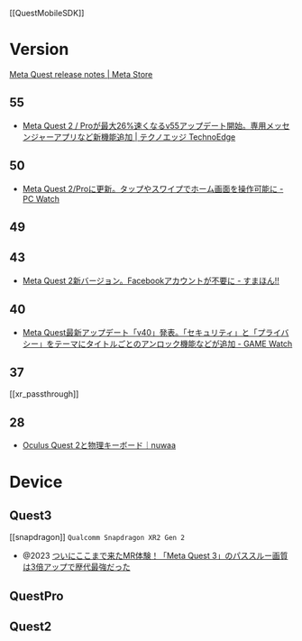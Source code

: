 [[QuestMobileSDK]]
# Version
[Meta Quest release notes | Meta Store](https://www.meta.com/help/quest/articles/whats-new/release-notes/?utm_source=developer.oculus.com&utm_medium=oculusredirect)

## 55
- [Meta Quest 2 / Proが最大26%速くなるv55アップデート開始。専用メッセンジャーアプリなど新機能追加 | テクノエッジ TechnoEdge](https://www.techno-edge.net/article/2023/06/23/1480.html)

## 50
- [Meta Quest 2/Proに更新。タップやスワイプでホーム画面を操作可能に - PC Watch](https://pc.watch.impress.co.jp/docs/news/1480646.html)

## 49

## 43
- [Meta Quest 2新バージョン。Facebookアカウントが不要に - すまほん!!](https://smhn.info/202208-meta-quest-2-without-facebook)

## 40
- [Meta Quest最新アップデート「v40」発表。「セキュリティ」と「プライバシー」をテーマにタイトルごとのアンロック機能などが追加 - GAME Watch](https://game.watch.impress.co.jp/docs/news/1409752.html)

## 37
[[xr_passthrough]]

## 28
- [Oculus Quest 2と物理キーボード｜nuwaa](https://note.com/nuwaa/n/n83fd5f3bca4b)

# Device
## Quest3
[[snapdragon]] `Qualcomm Snapdragon XR2 Gen 2`
- @2023 [ついにここまで来たMR体験！「Meta Quest 3」のパススルー画質は3倍アップで歴代最強だった](https://pc.watch.impress.co.jp/docs/column/hothot/1537610.html)

## QuestPro

## Quest2
